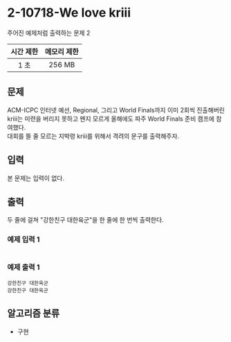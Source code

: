 # 2-10718-We love kriii
주어진 예제처럼 출력하는 문제 2

|시간 제한|메모리 제한|
|:--:|:--:|
|1 초|256 MB|

## 문제
ACM-ICPC 인터넷 예선, Regional, 그리고 World Finals까지 이미 2회씩 진출해버린 kriii는 미련을 버리지 못하고 왠지 모르게 올해에도 파주 World Finals 준비 캠프에 참여했다.  
대회를 뜰 줄 모르는 지박령 kriii를 위해서 격려의 문구를 출력해주자.

## 입력
본 문제는 입력이 없다.

## 출력
두 줄에 걸쳐 "강한친구 대한육군"을 한 줄에 한 번씩 출력한다.

### 예제 입력 1
```
```

### 예제 출력 1
```
강한친구 대한육군
강한친구 대한육군
```

## 알고리즘 분류
- 구현